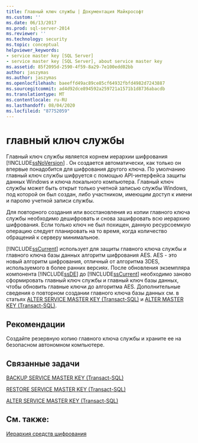 ```yaml
---
title: Главный ключ службы | Документация Майкрософт
ms.custom: ''
ms.date: 06/13/2017
ms.prod: sql-server-2014
ms.reviewer: ''
ms.technology: security
ms.topic: conceptual
helpviewer_keywords:
- service master key [SQL Server]
- service master key [SQL Server], about service master key
ms.assetid: 85f2095d-2590-4f59-8a29-7e100edd02bb
author: jaszymas
ms.author: jaszymas
ms.openlocfilehash: baeeffd49ac89ce85cf64932fbfd4982d7243887
ms.sourcegitcommit: ad4d92dce894592a259721a1571b1d8736abacdb
ms.translationtype: MT
ms.contentlocale: ru-RU
ms.lasthandoff: 08/04/2020
ms.locfileid: "87752059"
---
```

# <a name="service-master-key"></a>главный ключ службы
  Главный ключ службы является корнем иерархии шифрования [!INCLUDE[ssNoVersion](../../../includes/ssnoversion-md.md)] . Он создается автоматически, как только он впервые понадобится для шифрования другого ключа. По умолчанию главный ключ службы шифруется с помощью API-интерфейса защиты данных Windows и ключа локального компьютера. Главный ключ службы может быть открыт только учетной записью службы Windows, под которой он был создан, либо участником, имеющим доступ к имени и паролю учетной записи службы.  
  
 Для повторного создания или восстановления из копии главного ключа службы необходимо дешифровать и снова зашифровать всю иерархию шифрования. Если только ключ не был похищен, данную ресурсоемкую операцию следует планировать на то время, когда количество обращений к серверу минимальное.  
  
 [!INCLUDE[ssCurrent](../../../includes/sscurrent-md.md)] использует для защиты главного ключа службы и главного ключа базы данных алгоритм шифрования AES. AES - это новый алгоритм шифрования, отличный от алгоритма 3DES, используемого в более ранних версиях. После обновления экземпляра компонента [!INCLUDE[ssDE](../../../includes/ssde-md.md)] до [!INCLUDE[ssCurrent](../../../includes/sscurrent-md.md)] необходимо заново сформировать главный ключ службы и главный ключ базы данных, чтобы обновить главные ключи до алгоритма AES. Дополнительные сведения о повторном создании главного ключа базы данных см. в статьях [ALTER SERVICE MASTER KEY (Transact-SQL)](/sql/t-sql/statements/alter-service-master-key-transact-sql) и [ALTER MASTER KEY (Transact-SQL)](/sql/t-sql/statements/alter-master-key-transact-sql).  
  
## <a name="best-practice"></a>Рекомендации  
 Создайте резервную копию главного ключа службы и храните ее на безопасном автономном компьютере.  
  
## <a name="related-tasks"></a>Связанные задачи  
 [BACKUP SERVICE MASTER KEY (Transact-SQL)](/sql/t-sql/statements/backup-service-master-key-transact-sql)  
  
 [RESTORE SERVICE MASTER KEY (Transact-SQL)](/sql/t-sql/statements/restore-service-master-key-transact-sql)  
  
 [ALTER SERVICE MASTER KEY (Transact-SQL)](/sql/t-sql/statements/alter-service-master-key-transact-sql)  
  
## <a name="see-also"></a>См. также:  
 [Иерархия средств шифрования](encryption-hierarchy.md)  
  
  
